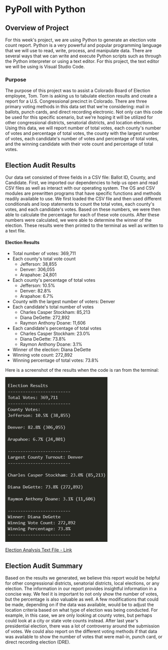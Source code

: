 # PyPoll with Python

## Overview of Project
For this week's project, we are using Python to generate an election vote count report. Python is a very powerful and popular programming language that we will use to read, write, process, and manipulate data. There are several ways that we can write and execute Python scripts such as through the Python interpreter or using a text editor. For this project, the text editor we will be using is Visual Studio Code.

### Purpose
The purpose of this project was to assist a Colorado Board of Election employee, Tom. Tom is asking us to tabulate election results and create a report for a U.S. Congressional precinct in Colorado. There are three primary voting methods in this data set that we're considering: mail in ballots, punch cards, and direct recording electronic. Not only can this code be used for this specific scenario, but we're hoping it will be utilized for other congressional districts, senatorial districts, and location elections. Using this data, we will report number of total votes, each county's number of votes and percentage of total votes, the county with the largest number of votes, each candidate's number of votes and percentage of total votes, and the winning candidate with their vote count and percentage of total votes.

## Election Audit Results

Our data set consisted of three fields in a CSV file: Ballot ID, County, and Candidate. First, we imported our dependencies to help us open and read CSV files as well as interact with our operating system. The OS and CSV modules are prewritten programs that have specific functions and methods readily available to use. We first loaded the CSV file and then used different conditionals and loop statements to count the total votes, each county's votes, and each candidate's votes. Based on these numbers, we were then able to calculate the percentage for each of these vote counts. After these numbers were calculated, we were able to determine the winner of the election. These results were then printed to the terminal as well as written to a text file. 

#### Election Results
- Total number of votes: 369,711
- Each county's total vote count
	- Jefferson: 38,855
	- Denver: 306,055
	- Arapahoe: 24,801
- Each county's percentage of total votes
	- Jefferson: 10.5%
	- Denver: 82.8%
	- Arapahoe: 6.7%
- County with the largest number of voters: Denver
- Each candidate's total number of votes
	- Charles Casper Stockham: 85,213
	- Diana DeGette: 272,892
	- Raymon Anthony Doane: 11,606
- Each candidate's percentage of total votes
	- Charles Casper Stockham: 23.0%
	- Diana DeGette: 73.8%
	- Raymon Anthony Doane: 3.1%
- Winner of the election: Diana DeGette
- Winning vote count: 272,892
- Winning percentage of total votes: 73.8%

Here is a screenshot of the results when the code is ran from the terminal:

![election_results_terminal](/Resources/election_results_terminal.PNG)

[Election Analysis Text File - Link](https://github.com/mrvillafria/election_analysis/blob/main/analysis/election_analysis.txt)

## Election Audit Summary
Based on the results we generated, we believe this report would be helpful for other congressional districts, senatorial districts, local elections, or any election. The information in our report provides insightful information in a concise way. We feel it is important to not only show the number of votes, but the percentage is also valuable as well. A few modifications that could be made, depending on if the data was available, would be to adjust the location criteria based on what type of election was being conducted. For example, in this case, we are only looking at county votes, but perhaps could look at a city or state vote counts instead. After last year's presidential election, there was a lot of controversy around the submission of votes. We could also report on the different voting methods if that data was available to show the number of votes that were mail-in, punch card, or direct recording election (DRE). 